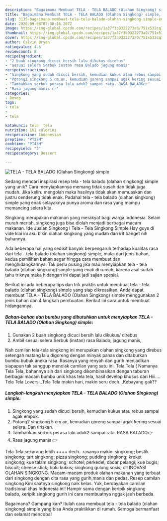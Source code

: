 ```yaml
---
description: "Bagaimana Membuat TELA - TELA BALADO (Olahan Singkong) simple, Enak"
title: "Bagaimana Membuat TELA - TELA BALADO (Olahan Singkong) simple, Enak"
slug: 3135-bagaimana-membuat-tela-tela-balado-olahan-singkong-simple-enak
date: 2020-09-08T07:38:16.207Z
image: https://img-global.cpcdn.com/recipes/1a37f3b9322273a0/751x532cq70/tela-tela-balado-olahan-singkong-simple-foto-resep-utama.jpg
thumbnail: https://img-global.cpcdn.com/recipes/1a37f3b9322273a0/751x532cq70/tela-tela-balado-olahan-singkong-simple-foto-resep-utama.jpg
cover: https://img-global.cpcdn.com/recipes/1a37f3b9322273a0/751x532cq70/tela-tela-balado-olahan-singkong-simple-foto-resep-utama.jpg
author: Calvin Bryan
ratingvalue: 4.6
reviewcount: 8
recipeingredient:
- "2 buah singkong dicuci bersih lalu dikukus direbus"
- "sesuai selera Serbuk instan rasa Balado jagung manis"
recipeinstructions:
- "Singkong yang sudah dicuci bersih, kemudian kukus atau rebus sampai agak empuk."
- "Potong2 singkong 5 cm.an, kemudian goreng sampai agak kering sesuai selera. Dan tiriskan."
- "Tambahkan serbuk perasa lalu aduk2 sampai rata. RASA BALADO👉"
- "Rasa jagung manis 👉"
categories:
- Resep
tags:
- tela
- 
- tela

katakunci: tela  tela 
nutrition: 161 calories
recipecuisine: Indonesian
preptime: "PT22M"
cooktime: "PT43M"
recipeyield: "3"
recipecategory: Dessert

---
```



![TELA - TELA BALADO (Olahan Singkong) simple](https://img-global.cpcdn.com/recipes/1a37f3b9322273a0/751x532cq70/tela-tela-balado-olahan-singkong-simple-foto-resep-utama.jpg)

Sedang mencari inspirasi resep tela - tela balado (olahan singkong) simple yang unik? Cara menyiapkannya memang tidak susah dan tidak juga mudah. Jika keliru mengolah maka hasilnya tidak akan memuaskan dan justru cenderung tidak enak. Padahal tela - tela balado (olahan singkong) simple yang enak selayaknya punya aroma dan rasa yang mampu memancing selera kita.

Singkong merupakan makanan yang merakyat bagi warga Indonesia. Selain murah meriah, singkong juga bisa diolah menjadi berbagai macam makanan. Ide Jualan Singkong I Tela - Tela Singkong Simple Hay guys di vide klai ini aku bikin olahan singkong yang mudah dan irit banget nih bahannya.

Ada beberapa hal yang sedikit banyak berpengaruh terhadap kualitas rasa dari tela - tela balado (olahan singkong) simple, mulai dari jenis bahan, kedua pemilihan bahan segar hingga cara membuat dan menghidangkannya. Tak perlu pusing jika mau menyiapkan tela - tela balado (olahan singkong) simple yang enak di rumah, karena asal sudah tahu triknya maka hidangan ini dapat jadi sajian spesial.


Berikut ini ada beberapa tips dan trik praktis untuk membuat tela - tela balado (olahan singkong) simple yang siap dikreasikan. Anda dapat membuat TELA - TELA BALADO (Olahan Singkong) simple menggunakan 2 jenis bahan dan 4 langkah pembuatan. Berikut ini cara untuk membuat hidangannya.

<!--inarticleads1-->

##### Bahan-bahan dan bumbu yang dibutuhkan untuk menyiapkan TELA - TELA BALADO (Olahan Singkong) simple:

1. Gunakan 2 buah singkong dicuci bersih lalu dikukus/ direbus
1. Ambil sesuai selera Serbuk (instan) rasa Balado, jagung manis,


Nah camilan tela-tela singkong ini merupakan olahan singkong yang direbus setengah matang lalu digoreng dengan minyak panas dan ditaburkan bumbu bubuk aneka rasa. Rasanya yang renyah dan gurih menjadikan siapapun tak sanggup menolak camilan yang satu ini. Tela Tela ( Namanya Tela Tela, bahannya sih dari singkong dikombinasikan dengan taburan berbagai macam bumbu unik khas tela tela, hasil develop khusus dari Hiii…. Tela Tela Lovers…Tela Tela makin hari, makin seru dech…Kebayang gak?? 

<!--inarticleads2-->

##### Langkah-langkah menyiapkan TELA - TELA BALADO (Olahan Singkong) simple:

1. Singkong yang sudah dicuci bersih, kemudian kukus atau rebus sampai agak empuk.
1. Potong2 singkong 5 cm.an, kemudian goreng sampai agak kering sesuai selera. Dan tiriskan.
1. Tambahkan serbuk perasa lalu aduk2 sampai rata. RASA BALADO👉
1. Rasa jagung manis 👉


Tela Tela sekarang lebih ++++ dech…rasanya makin. singkong; bestik singkong; tart singkong; pizza singkong; pudding singkong; kroket singkong; kue talam singkong; schotel; perkedel; dadar pelangi; kue bugis; biscuit; cheese stick; bolu kukus; singkong gulung sosis; dll INOVASI OLAHAN SINGKONG. Macam-macam produk olahan makanan yang terbuat dari singkong dengan cita rasa yang gurih,manis dan pedas. Resep camilan singkong Kini saatnya singkong naik kelas. Yuk, berdayakan camilan tradisional khas Indonesia ini! Hampir sama dengan keripik singkong balado, keripik singkong gurih ini cara membuatnya nggak jauh berbeda. 

Bagaimana? Gampang kan? Itulah cara membuat tela - tela balado (olahan singkong) simple yang bisa Anda praktikkan di rumah. Semoga bermanfaat dan selamat mencoba!

